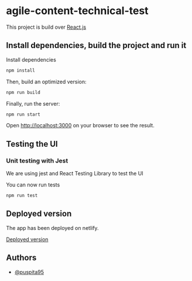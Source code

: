 # agile-content-technical-test

This project is build over [React.js](https://react.dev/)

## Install dependencies, build the project and run it

Install dependencies

```bash
npm install
```

Then, build an optimized version:

```bash
npm run build
```

Finally, run the server:

```bash
npm run start
```

Open [http://localhost:3000](http://localhost:3000) on your browser to see the result.

## Testing the UI

### Unit testing with Jest

We are using jest and React Testing Library to test the UI

You can now run tests

```bash
npm run test
```

## Deployed version

The app has been deployed on netlify.

[Deployed version](https://agile-content-frontend-test.netlify.app/)

## Authors

- [@puspita95](https://github.com/Puspita95)
